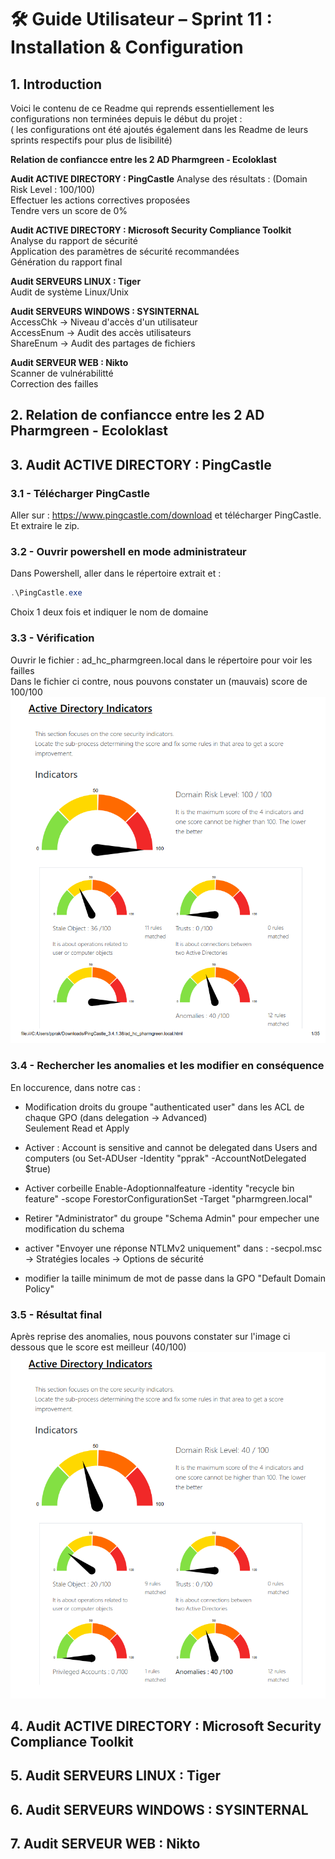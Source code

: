 # 🛠️ Guide Utilisateur – Sprint 11 : Installation & Configuration    

## 1. Introduction    
Voici le contenu de ce Readme qui reprends essentiellement les configurations non terminées depuis le début du projet :  
( les configurations ont été ajoutés également dans les Readme de leurs sprints respectifs pour plus de lisibilité)  


**Relation de confiancce entre les 2 AD Pharmgreen - Ecoloklast**  

**Audit ACTIVE DIRECTORY : PingCastle** 
  Analyse des résultats : (Domain Risk Level : 100/100)  
  Effectuer les actions correctives proposées  
  Tendre vers un score de 0%  

**Audit ACTIVE DIRECTORY : Microsoft Security Compliance Toolkit**  
  Analyse du rapport de sécurité  
  Application des paramètres de sécurité recommandées  
  Génération du rapport final  

**Audit SERVEURS LINUX : Tiger**  
  Audit de système Linux/Unix  


**Audit SERVEURS WINDOWS : SYSINTERNAL**  
  AccessChk -> Niveau d'accès d'un utilisateur  
  AccessEnum -> Audit des accès utilisateurs  
  ShareEnum -> Audit des partages de fichiers  
                                 
**Audit SERVEUR WEB :  Nikto**  
  Scanner de vulnérabilitté  
  Correction des failles  



  
## 2. Relation de confiancce entre les 2 AD Pharmgreen - Ecoloklast 

## 3. Audit ACTIVE DIRECTORY : PingCastle 

### 3.1 - Télécharger PingCastle 
Aller sur : https://www.pingcastle.com/download et télécharger PingCastle.     
Et extraire le zip.   

### 3.2 - Ouvrir powershell en mode administrateur
Dans Powershell, aller dans le répertoire extrait et :   
```powershell  
.\PingCastle.exe    
``` 
Choix 1 deux fois et indiquer le nom de domaine  

### 3.3 - Vérification  
Ouvrir le fichier : ad_hc_pharmgreen.local dans le répertoire pour voir les failles    
Dans le fichier ci contre, nous pouvons constater un (mauvais) score de 100/100  
![Audit Début](https://github.com/WildCodeSchool/TSSR-2503-PARIS-P3-G1-Pharmgreen/blob/0be31bedca27915f40718e74e1dead36bc2d84bd/S11/Audit-AD-1.png)  

### 3.4 - Rechercher les anomalies et les modifier en conséquence  

En loccurence, dans notre cas : 

- Modification droits du groupe "authenticated user" dans les ACL de chaque GPO (dans delegation -> Advanced)   
Seulement Read et Apply   

- Activer : Account is sensitive and cannot be delegated dans Users and computers (ou Set-ADUser -Identity "pprak" -AccountNotDelegated $true)  

- Activer corbeille Enable-Adoptionnalfeature -identity "recycle bin feature" -scope ForestorConfigurationSet -Target "pharmgreen.local"  

- Retirer "Administrator" du groupe "Schema Admin" pour empecher une modification du schema   

- activer "Envoyer une réponse NTLMv2 uniquement" dans : -secpol.msc -> Stratégies locales -> Options de sécurité  

- modifier la taille minimum de mot de passe dans la GPO "Default Domain Policy"   

### 3.5 - Résultat final  
Après reprise des anomalies, nous pouvons constater sur l'image ci dessous que le score est meilleur (40/100) 
![Audit Fin](https://github.com/WildCodeSchool/TSSR-2503-PARIS-P3-G1-Pharmgreen/blob/cb35611ad00a6dd2a849c4b2a9d8338bfb75d822/S11/Audit-AD-2.png)  

## 4. Audit ACTIVE DIRECTORY : Microsoft Security Compliance Toolkit  

## 5. Audit SERVEURS LINUX : Tiger  

## 6. Audit SERVEURS WINDOWS : SYSINTERNAL 
                             
## 7. Audit SERVEUR WEB :  Nikto  
